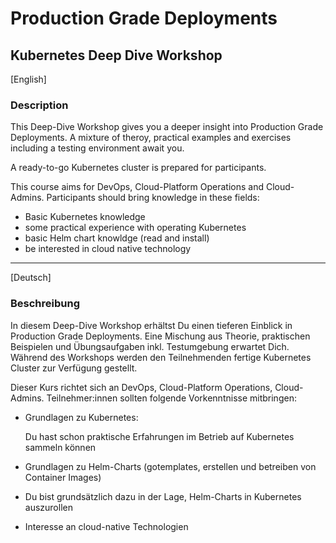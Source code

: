 # Production Grade Deployments

## Kubernetes Deep Dive Workshop

[English]

### Description

This Deep-Dive Workshop gives you a deeper insight into Production Grade Deployments. A mixture of theroy, practical examples and exercises
including a testing environment await you.

A ready-to-go Kubernetes cluster is prepared for participants.

This course aims for DevOps, Cloud-Platform Operations and Cloud-Admins.
Participants should bring knowledge in these fields:

- Basic Kubernetes knowledge
- some practical experience with operating Kubernetes
- basic Helm chart knowldge (read and install)
- be interested in cloud native technology

---

[Deutsch]

### Beschreibung

In diesem Deep-Dive Workshop erhältst Du einen tieferen Einblick in Production Grade Deployments. Eine Mischung aus Theorie, praktischen Beispielen und Übungsaufgaben inkl. Testumgebung erwartet Dich. Während des Workshops werden den Teilnehmenden fertige Kubernetes Cluster zur Verfügung gestellt.

Dieser Kurs richtet sich an DevOps, Cloud-Platform Operations, Cloud-Admins. Teilnehmer:innen sollten folgende Vorkenntnisse mitbringen:

- Grundlagen zu Kubernetes:
  
  Du hast schon praktische Erfahrungen im Betrieb auf Kubernetes sammeln können
- Grundlagen zu Helm-Charts (gotemplates, erstellen und betreiben von Container Images)
- Du bist grundsätzlich dazu in der Lage, Helm-Charts in Kubernetes auszurollen
- Interesse an cloud-native Technologien

